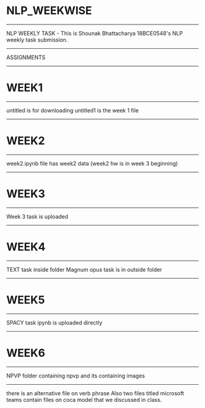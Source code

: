 # NLP_WEEKWISE
_________________
NLP WEEKLY TASK - This is Shounak Bhattacharya 18BCE0548's NLP weekly task submission.
_______________
ASSIGNMENTS
___________

# WEEK1
_____
untitled is for downloading
untitled1 is the week 1 file
_____
# WEEK2
_____
week2.ipynb file has week2 data (week2 hw is in week 3 beginning)
______
# WEEK3
_____
Week 3 task is uploaded
_____

# WEEK4
_____
TEXT task inside folder
Magnum opus task is in outside folder
_____

# WEEK5
_____
SPACY task ipynb is uploaded directly
_____
# WEEK6
______
NPVP folder containing npvp and its containing images
______
there is an alternative file on verb phrase
Also two files titled microsoft teams contain files on coca model that we discussed in class.
